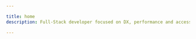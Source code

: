 ```yaml
---

title: home
description: Full-Stack developer focused on DX, performance and accessibility

---
```


<AppLayout />
